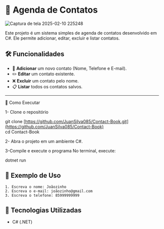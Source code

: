 # 📒 Agenda de Contatos

![Captura de tela 2025-02-10 225248](https://github.com/user-attachments/assets/931dcd46-3ce5-4d00-bf82-36c615965c38)


Este projeto é um sistema simples de agenda de contatos desenvolvido em C#. Ele permite adicionar, editar, excluir e listar contatos.

## 🛠️ Funcionalidades
- 📌 **Adicionar** um novo contato (Nome, Telefone e E-mail).
- ✏️ **Editar** um contato existente.
- ❌ **Excluir** um contato pelo nome.
- 📋 **Listar** todos os contatos salvos.

-----------------------------------------------------------------------------

🚀 Como Executar

1- Clone o repositório

git clone [https://github.com/JuanSilva085/Contact-Book.git](https://github.com/JuanSilva085/Contact-Book)                                                                             
cd Contact-Book

2- Abra o projeto em um ambiente C#.

3-Compile e execute o programa
No terminal, execute:

dotnet run


## 📝 Exemplo de Uso
```
1. Escreva o nome: Joãozinho
2. Escreva o e-mail: joãozinho@gmail.com
3. Escreva o telefone: 85999999999

```

## 🔧 Tecnologias Utilizadas
- C# (.NET)

  
